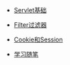 - [Servlet基础](ServerSide/Servlet.md)

- [Filter过滤器](ServerSide/Filter.md)
  
- [Cookie和Session](ServerSide/Cookies_Seesion.md)

- [学习随笔](ServerSide/Study_essay.md)
